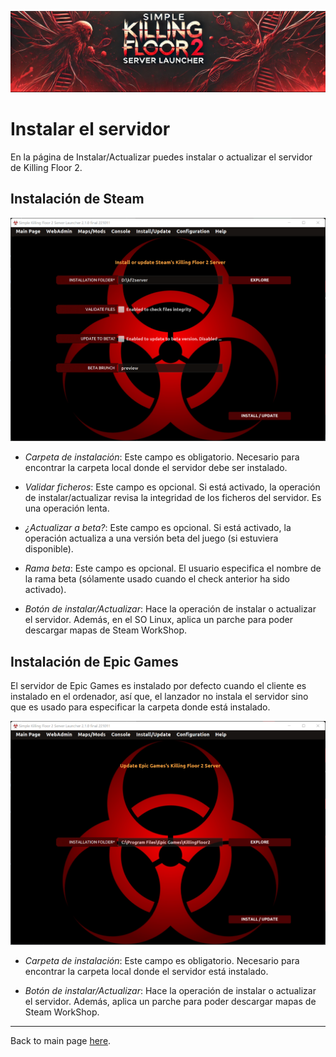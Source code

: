 ![Logo](../images/kf2banner.png)

# Instalar el servidor

En la página de Instalar/Actualizar puedes instalar o actualizar el servidor de Killing Floor 2.

## Instalación de Steam

![Launcher screenshot](../images/screenshot03.png)

* _Carpeta de instalación_: Este campo es obligatorio. Necesario para encontrar la carpeta local donde el servidor debe ser instalado.

* _Validar ficheros_: Este campo es opcional. Si está activado, la operación de instalar/actualizar revisa la integridad de los ficheros del servidor. Es una operación lenta.

* _¿Actualizar a beta?_: Este campo es opcional. Si está activado, la operación actualiza a una versión beta del juego (si estuviera disponible).

* _Rama beta_: Este campo es opcional. El usuario especifica el nombre de la rama beta (sólamente usado cuando el check anterior ha sido activado).

* _Botón de instalar/Actualizar_: Hace la operación de instalar o actualizar el servidor. Además, en el SO Linux, aplica un parche para poder descargar mapas de Steam WorkShop.

## Instalación de Epic Games

El servidor de Epic Games es instalado por defecto cuando el cliente es instalado en el ordenador, así que, el lanzador no instala el servidor sino que es usado para especificar la carpeta donde está instalado.

![Launcher screenshot](../images/screenshot13.png)

* _Carpeta de instalación_: Este campo es obligatorio. Necesario para encontrar la carpeta local donde el servidor está instalado.

* _Botón de instalar/Actualizar_: Hace la operación de instalar o actualizar el servidor. Además, aplica un parche para poder descargar mapas de Steam WorkShop.

---
Back to main page [here](../../LEEME.md).